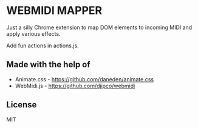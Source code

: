 # WEBMIDI MAPPER

Just a silly Chrome extension to map DOM elements to incoming MIDI and apply various effects.

Add fun actions in actions.js.

## Made with the help of 
* Animate.css - https://github.com/daneden/animate.css 
* WebMidi.js - https://github.com/djipco/webmidi

## License 
MIT